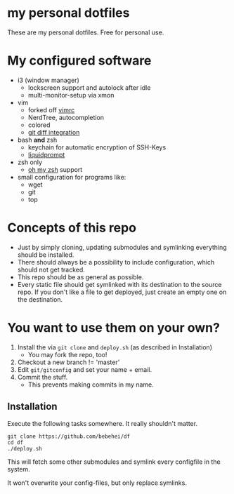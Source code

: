 # my personal dotfiles

These are my personal dotfiles. Free for personal use.

# My configured software

* i3 (window manager)
    * lockscreen support and autolock after idle
    * multi-monitor-setup via xmon
* vim
    * forked off [vimrc](https://github.com/bebehei/vimrc/)
    * NerdTree, autocompletion
    * colored
    * [git diff integration](https://github.com/mhinz/vim-signify)
* bash **and** zsh
    * keychain for automatic encryption of SSH-Keys
    * [liquidprompt](https://github.com/nojhan/liquidprompt)
* zsh only
    * [oh my zsh](https://github.com/robbyrussell/oh-my-zsh) support
* small configuration for programs like:
    * wget
    * git
    * top

# Concepts of this repo

- Just by simply cloning, updating submodules and symlinking everything should be installed.
- There should always be a possibility to include configuration, which should not get tracked.
- This repo should be as general as possible.
- Every static file should get symlinked with its destination to the source repo.
  If you don't like a file to get deployed, just create an empty one on the destination.

# You want to use them on your own?

1. Install the via `git clone` and `deploy.sh` (as described in Installation)
   - You may fork the repo, too!
2. Checkout a new branch != 'master'
3. Edit `git/gitconfig` and set your name + email.
4. Commit the stuff.
   - This prevents making commits in my name.

## Installation

Execute the following tasks somewhere. It really shouldn't matter.


    git clone https://github.com/bebehei/df
    cd df
    ./deploy.sh

This will fetch some other submodules and symlink every configfile in the system.

It won't overwrite your config-files, but only replace symlinks.
